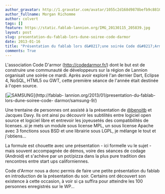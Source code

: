 ```yaml
---
author_gravatar: http://1.gravatar.com/avatar/1055c2d168d9878befb9c8810eda96dc?s=96&d=mm&r=g
author_fullname: Morgan Richomme
author: colvert
tags: []
feature: https://static.fablab-lannion.org/IMG_20130115_205839.jpg
layout: post
slug: presentation-du-fablab-lors-dune-soiree-code-darmor
date: 2013-01-16
title: "Présentation du fablab lors d&#8217;une soirée Code d&#8217;Armor"
comments: True
---
```

L'association Code D'armor (http://codedarmor.fr/) dont le but est de
construire une communauté de développeurs sur la région de Lannion organisait
une soirée ce mardi. Après avoir exploré l'an dernier Dart, Eclipse 4, NoSQL,
HTML5 ou GWT, cette première séance de l'année était destinée à l'open source.

[![SAMSUNG](https://static.fablab-lannion.org/IMG_20130115_205839-300x225.jpg)](http://fablab-
lannion.org/2013/01/presentation-du-fablab-lors-dune-soiree-code-
darmor/samsung-9/)

Une trentaine de personnes ont assisté à la présentation de
[@benoitb](http://fablab-lannion.org/membres/benoitb/) et Jacques Davy. Ils
ont ainsi pu découvrir les subtilités entre logiciel open source et logiciel
libre et entrevoir les joyeusetés des compatibilités de licenses..si je mets
un module sous license MPL, un sous license Apache avec 3 fonctions sous BSD
et une librairie sous LGPL, je mélange le tout et j'obtiens…

La formule est chouette avec une présentation - ici formelle vu le sujet -
mais souvent accompagnée de démos, voire des séances de codage (Android) et
s'achève par un pot/pizza dans la plus pure tradition des rencontres entre
start ups californiennes.

Code d'Armor nous a donc permis de faire une petite présentation du fablab en
introduction de la présentation du soir. Certains ont découvert son existence
à cette occasion, à voir si ça suffira pour atteindre les 100 personnes
enregistrés sur le WP…


